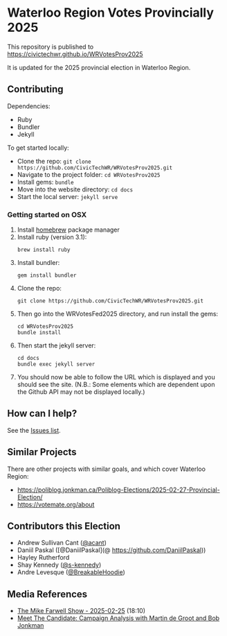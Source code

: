 # Waterloo Region Votes Provincially 2025

This repository is published to
https://civictechwr.github.io/WRVotesProv2025

It is updated for the 2025 provincial election in Waterloo Region.

## Contributing

Dependencies:
- Ruby
- Bundler
- Jekyll

To get started locally:
- Clone the repo: `git clone https://github.com/CivicTechWR/WRVotesProv2025.git`
- Navigate to the project folder: `cd WRVotesProv2025`
- Install gems: `bundle`
- Move into the website directory: `cd docs`
- Start the local server: `jekyll serve`

### Getting started on OSX

1. Install [homebrew](https://brew.sh/) package manager
2. Install ruby (version 3.1):
   ```
   brew install ruby
   ```
3. Install bundler:
   ```
   gem install bundler
   ```
4. Clone the repo:
   ```
   git clone https://github.com/CivicTechWR/WRVotesProv2025.git
   ```
5. Then go into the WRVotesFed2025 directory, and run install the gems:
   ```
   cd WRVotesProv2025
   bundle install
   ```
6. Then start the jekyll server:
   ```
   cd docs
   bundle exec jekyll server
   ```
7. You should now be able to follow the URL which is displayed and you should see the site. (N.B.: Some elements which are dependent upon the Github API may not be displayed locally.)


## How can I help?
See the [Issues list](https://github.com/CivicTechWR/WRVotesProv2025/issues).

## Similar Projects

There are other projects with similar goals, and which cover Waterloo Region:

* https://poliblog.jonkman.ca/Poliblog-Elections/2025-02-27-Provincial-Election/
* https://votemate.org/about

## Contributors this Election

* Andrew Sullivan Cant ([@acant](https://github.com/acant))
* Daniil Paskal ([@DaniilPaskal](@ https://github.com/DaniilPaskal))
* Hayley Rutherford
* Shay Kennedy ([@s-kennedy](https://github.com/s-kennedy))
* Andre Levesque ([@BreakableHoodie](https://github.com/BreakableHoodie))

## Media References

* [The Mike Farwell Show - 2025-02-25](https://www.seekyoursounds.com/podcasts/the-mike-farwell-show/the-mike-farwell-show-february-25th-2025) (18:10)
* [Meet The Candidate: Campaign Analysis with Martin de Groot and Bob Jonkman](https://radiowaterloo.ca/meet-the-candidate-campaign-analysis-with-martin-de-groot-and-bob-jonkman/)

